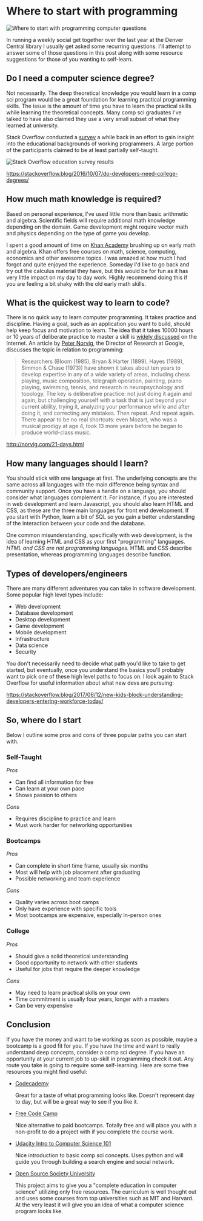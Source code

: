 <!--//

title: Where to start with programming
date: 2018-01-07
image: where-to-start-with-programming-hero.webp
live: true

//-->

# Where to start with programming

![Where to start with programming computer questions](assets/images/where-to-start-with-programming-hero.webp)

In running a weekly social get together over the last year at the Denver Central library I usually get asked some recurring questions. I'll attempt to answer some of those questions in this post along with some resource suggestions for those of you wanting to self-learn.

## Do I need a computer science degree?

<!-- snippet -->Not necessarily. The deep theoretical knowledge you would learn in a comp sci program would be a great foundation for learning practical programming skills. The issue is the amount of time you have to learn the practical skills while learning the theoretical concepts. Many comp sci graduates I've talked to have also claimed they use a very small subset of what they learned at university.

Stack Overflow conducted a [survey](https://insights.stackoverflow.com/survey/2016) a while back in an effort to gain insight into the educational backgrounds of working programmers. A large portion of the participants claimed to be at least partially self-taught.

![Stack Overflow education survey results](assets/images/so-education-survey.webp)

https://stackoverflow.blog/2016/10/07/do-developers-need-college-degrees/

## How much math knowledge is required?

Based on personal experience, I've used little more than basic arithmetic and algebra. Scientific fields will require additional math knowledge depending on the domain. Game development might require vector math and physics depending on the type of game you develop.

I spent a good amount of time on [Khan Academy](https://www.khanacademy.org/math
) brushing up on early math and algebra. Khan offers free courses on math, science, computing, economics and other awesome topics. I was amazed at how much I had forgot and quite enjoyed the experience. Someday I'd like to go back and try out the calculus material they have, but this would be for fun as it has very little impact on my day to day work. Highly recommend doing this if you are feeling a bit shaky with the old early math skills.

## What is the quickest way to learn to code?

There is no quick way to learn computer programming. It takes practice and discipline. Having a goal, such as an application you want to build, should help keep focus and motivation to learn. The idea that it takes 10000 hours or 10 years of deliberate practice to master a skill is [widely discussed](https://www.google.com/search?q=10+years+or+10000+hours) on the Internet. An article by [Peter Norvig](https://en.wikipedia.org/wiki/Peter_Norvig), the Director of Research at Google, discusses the topic in relation to programming:

>Researchers (Bloom (1985), Bryan & Harter (1899), Hayes (1989), Simmon & Chase (1973)) have shown it takes about ten years to develop expertise in any of a wide variety of areas, including chess playing, music composition, telegraph operation, painting, piano playing, swimming, tennis, and research in neuropsychology and topology. The key is deliberative practice: not just doing it again and again, but challenging yourself with a task that is just beyond your current ability, trying it, analyzing your performance while and after doing it, and correcting any mistakes. Then repeat. And repeat again. There appear to be no real shortcuts: even Mozart, who was a musical prodigy at age 4, took 13 more years before he began to produce world-class music.

http://norvig.com/21-days.html

## How many languages should I learn?

You should stick with one language at first. The underlying concepts are the same across all languages with the main difference being syntax and community support. Once you have a handle on a language, you should consider what languages complement it. For instance, if you are interested in web development and learn Javascript, you should also learn HTML and CSS, as these are the three main languages for front end development. If you start with Python, learn a bit of SQL so you gain a better understanding of the interaction between your code and the database.

One common misunderstanding, specifically with web development, is the idea of learning HTML and CSS as your first "programming" languages. _HTML and CSS are not programming languages._ HTML and CSS describe presentation, whereas programming languages describe function.

## Types of developers/engineers

There are many different adventures you can take in software development. Some popular high level types include:

* Web development
* Database development
* Desktop development
* Game development
* Mobile development
* Infrastructure
* Data science
* Security

You don't necessarily need to decide what path you'd like to take to get started, but eventually, once you understand the basics you'll probably want to pick one of these high level paths to focus on. I look again to Stack Overflow for useful information about what new devs are pursuing:

https://stackoverflow.blog/2017/06/12/new-kids-block-understanding-developers-entering-workforce-today/


## So, where do I start

Below I outline some pros and cons of three popular paths you can start with.

### Self-Taught

_Pros_
* Can find all information for free
* Can learn at your own pace
* Shows passion to others

_Cons_
* Requires discipline to practice and learn
* Must work harder for networking opportunities

### Bootcamps

_Pros_
* Can complete in short time frame, usually six months
* Most will help with job placement after graduating
* Possible networking and team experience

_Cons_
* Quality varies across boot camps
* Only have experience with specific tools
* Most bootcamps are expensive, especially in-person ones

### College

_Pros_
* Should give a solid theoretical understanding
* Good opportunity to network with other students
* Useful for jobs that require the deeper knowledge

_Cons_
* May need to learn practical skills on your own
* Time commitment is usually four years, longer with a masters
* Can be very expensive

## Conclusion

If you have the money and want to be working as soon as possible, maybe a bootcamp is a good fit for you. If you have the time and want to really understand deep concepts, consider a comp sci degree. If you have an opportunity at your current job to up-skill in programming check it out. Any route you take is going to require some self-learning. Here are some free resources you might find useful:

* [Codecademy](https://www.codecademy.com/)

    Great for a taste of what programming looks like. Doesn't represent day to day, but will be a great way to see if you like it.
* [Free Code Camp](https://www.freecodecamp.org/)

    Nice alternative to paid bootcamps. Totally free and will place you with a non-profit to do a project with if you complete the course work.
* [Udacity Intro to Computer Science 101](https://www.udacity.com/course/intro-to-computer-science--cs101)

    Nice introduction to basic comp sci concepts. Uses python and will guide you through building a search engine and social network.
* [Open Source Society University](https://github.com/ossu/computer-science)

    This project aims to give you a "complete education in computer science" utilizing only free resources. The curriculum is well thought out and uses some courses from top universities such as MIT and Harvard. At the very least it will give you an idea of what a computer science program looks like.



